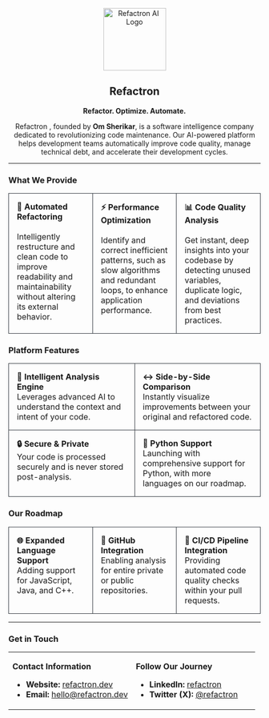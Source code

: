 <p align="center">
  <img src="https://refactron.dev/Refactron-logo-TM.png" alt="Refactron AI Logo" width="125"/>
</p>

<h2 align="center">Refactron </h2>

<p align="center">
  <b>Refactor. Optimize. Automate.</b>
</p>

<p align="center">
  Refactron , founded by <strong>Om Sherikar</strong>, is a software intelligence company dedicated to revolutionizing code maintenance. Our AI-powered platform helps development teams automatically improve code quality, manage technical debt, and accelerate their development cycles.
</p>

---

### What We Provide

<table width="100%">
<tr style="border: none;">
<td width="33%" style="padding: 16px; border: 1px solid #30363d; border-radius: 8px;" valign="top">
  <strong>🤖 Automated Refactoring</strong>
  <br><br>
  Intelligently restructure and clean code to improve readability and maintainability without altering its external behavior.
</td>
<td width="33%" style="padding: 16px; border: 1px solid #30363d; border-radius: 8px;" valign="top">
  <strong>⚡ Performance Optimization</strong>
  <br><br>
  Identify and correct inefficient patterns, such as slow algorithms and redundant loops, to enhance application performance.
</td>
<td width="33%" style="padding: 16px; border: 1px solid #30363d; border-radius: 8px;" valign="top">
  <strong>📊 Code Quality Analysis</strong>
  <br><br>
  Get instant, deep insights into your codebase by detecting unused variables, duplicate logic, and deviations from best practices.
</td>
</tr>
</table>

### Platform Features

<table width="100%">
<tr style="border: none;">
<td width="50%" style="padding: 16px; border: 1px solid #30363d; border-radius: 8px;" valign="top">
  <strong>🧠 Intelligent Analysis Engine</strong><br>
  Leverages advanced AI to understand the context and intent of your code.
</td>
<td width="50%" style="padding: 16px; border: 1px solid #30363d; border-radius: 8px;" valign="top">
  <strong>↔️ Side-by-Side Comparison</strong><br>
  Instantly visualize improvements between your original and refactored code.
</td>
</tr>
<tr style="border: none;">
<td width="50%" style="padding: 16px; border: 1px solid #30363d; border-radius: 8px;" valign="top">
  <strong>🔒 Secure & Private</strong><br>
  Your code is processed securely and is never stored post-analysis.
</td>
<td width="50%" style="padding: 16px; border: 1px solid #30363d; border-radius: 8px;" valign="top">
  <strong>🐍 Python Support</strong><br>
  Launching with comprehensive support for Python, with more languages on our roadmap.
</td>
</tr>
</table>

### Our Roadmap

<table width="100%">
<tr style="border: none;">
<td width="33%" style="padding: 16px; border: 1px solid #30363d; border-radius: 8px;" valign="top">
  <strong>🌐 Expanded Language Support</strong><br>
  Adding support for JavaScript, Java, and C++.
</td>
<td width="33%" style="padding: 16px; border: 1px solid #30363d; border-radius: 8px;" valign="top">
  <strong>🐙 GitHub Integration</strong><br>
  Enabling analysis for entire private or public repositories.
</td>
<td width="33%" style="padding: 16px; border: 1px solid #30363d; border-radius: 8px;" valign="top">
  <strong>🔄 CI/CD Pipeline Integration</strong><br>
  Providing automated code quality checks within your pull requests.
</td>
</tr>
</table>

---

### Get in Touch

<table width="100%">
<tr style="border: none;">
<td width="50%" valign="top">
  <p><strong>Contact Information</strong></p>
  <ul>
    <li><strong>Website:</strong> <a href="https://refactron.dev">refactron.dev</a></li>
    <li><strong>Email:</strong> <a href="mailto:hello@refactron.dev">hello@refactron.dev</a></li>
  </ul>
</td>
<td width="50%" valign="top">
  <p><strong>Follow Our Journey</strong></p>
  <ul>
    <li><strong>LinkedIn:</strong> <a href="linkedin.com/company/refactron">refactron</a></li>
    <li><strong>Twitter (X):</strong> <a href="https://x.com/refactron">@refactron</a></li>
  </ul>
</td>
</tr>
</table>
